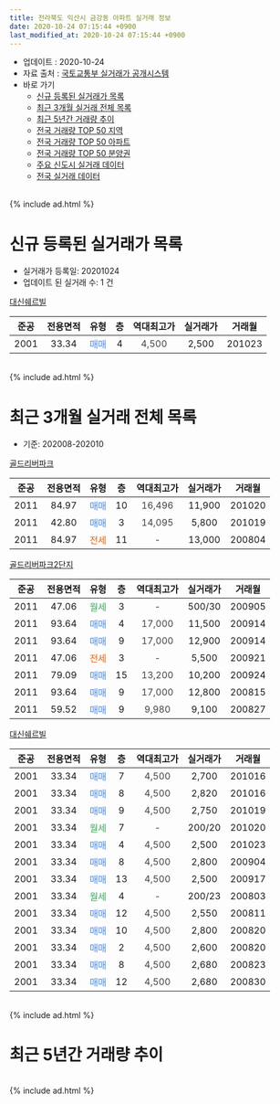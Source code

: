 ```yaml
---
title: 전라북도 익산시 금강동 아파트 실거래 정보
date: 2020-10-24 07:15:44 +0900
last_modified_at: 2020-10-24 07:15:44 +0900
---
```


* 업데이트 : 2020-10-24
* 자료 출처 : [국토교통부 실거래가 공개시스템](http://rt.molit.go.kr)
* 바로 가기
    * [신규 등록된 실거래가 목록](#신규-등록된-실거래가-목록)
    * [최근 3개월 실거래 전체 목록](#최근-3개월-실거래-전체-목록)
    * [최근 5년간 거래량 추이](#최근-5년간-거래량-추이)
    * [전국 거래량 TOP 50 지역](https://inasie.github.io/apt-trade-info/최근-3개월-전국에서-가장-거래가-많이-발생한-지역)
    * [전국 거래량 TOP 50 아파트](https://inasie.github.io/apt-trade-info/최근-3개월-전국에서-가장-거래가-많이-발생한-아파트)
    * [전국 거래량 TOP 50 분양권](https://inasie.github.io/apt-trade-info/최근-3개월-전국에서-가장-거래가-많이-발생한-분양권)
    * [주요 신도시 실거래 데이터](https://inasie.github.io/apt-trade-info/주요-신도시)
    * [전국 실거래 데이터](https://inasie.github.io/apt-trade-info/전국)
<br>
{% include ad.html %}
<br>

# 신규 등록된 실거래가 목록
* 실거래가 등록일: 20201024
* 업데이트 된 실거래 수: 1 건


[대신쉐르빌](https://search.naver.com/search.naver?query=%EC%A0%84%EB%9D%BC%EB%B6%81%EB%8F%84+%EC%9D%B5%EC%82%B0%EC%8B%9C+%EA%B8%88%EA%B0%95%EB%8F%99+%EB%8C%80%EC%8B%A0%EC%89%90%EB%A5%B4%EB%B9%8C)

|준공|전용면적|유형|층|역대최고가|실거래가|거래월|
|:---:|:---:|:---:|:---:|:---:|:---:|:---:|
|2001|33.34|<span style="color:#4285f3">매매</span>|4|<span style="color:#444444">4,500</span>|2,500|201023|


<br>
{% include ad.html %}
<br>

# 최근 3개월 실거래 전체 목록
* 기준: 202008-202010


[골드리버파크](https://search.naver.com/search.naver?query=%EC%A0%84%EB%9D%BC%EB%B6%81%EB%8F%84+%EC%9D%B5%EC%82%B0%EC%8B%9C+%EA%B8%88%EA%B0%95%EB%8F%99+%EA%B3%A8%EB%93%9C%EB%A6%AC%EB%B2%84%ED%8C%8C%ED%81%AC)

|준공|전용면적|유형|층|역대최고가|실거래가|거래월|
|:---:|:---:|:---:|:---:|:---:|:---:|:---:|
|2011|84.97|<span style="color:#4285f3">매매</span>|10|<span style="color:#444444">16,496</span>|11,900|201020|
|2011|42.80|<span style="color:#4285f3">매매</span>|3|<span style="color:#444444">14,095</span>|5,800|201019|
|2011|84.97|<span style="color:#ff5a00">전세</span>|11|<span style="color:#444444">-</span>|13,000|200804|

[골드리버파크2단지](https://search.naver.com/search.naver?query=%EC%A0%84%EB%9D%BC%EB%B6%81%EB%8F%84+%EC%9D%B5%EC%82%B0%EC%8B%9C+%EA%B8%88%EA%B0%95%EB%8F%99+%EA%B3%A8%EB%93%9C%EB%A6%AC%EB%B2%84%ED%8C%8C%ED%81%AC2%EB%8B%A8%EC%A7%80)

|준공|전용면적|유형|층|역대최고가|실거래가|거래월|
|:---:|:---:|:---:|:---:|:---:|:---:|:---:|
|2011|47.06|<span style="color:#34a853">월세</span>|3|<span style="color:#444444">-</span>|500/30|200905|
|2011|93.64|<span style="color:#4285f3">매매</span>|4|<span style="color:#444444">17,000</span>|11,500|200914|
|2011|93.64|<span style="color:#4285f3">매매</span>|9|<span style="color:#444444">17,000</span>|12,900|200914|
|2011|47.06|<span style="color:#ff5a00">전세</span>|3|<span style="color:#444444">-</span>|5,500|200921|
|2011|79.09|<span style="color:#4285f3">매매</span>|15|<span style="color:#444444">13,200</span>|10,200|200924|
|2011|93.64|<span style="color:#4285f3">매매</span>|9|<span style="color:#444444">17,000</span>|12,800|200815|
|2011|59.52|<span style="color:#4285f3">매매</span>|9|<span style="color:#444444">9,980</span>|9,100|200827|

[대신쉐르빌](https://search.naver.com/search.naver?query=%EC%A0%84%EB%9D%BC%EB%B6%81%EB%8F%84+%EC%9D%B5%EC%82%B0%EC%8B%9C+%EA%B8%88%EA%B0%95%EB%8F%99+%EB%8C%80%EC%8B%A0%EC%89%90%EB%A5%B4%EB%B9%8C)

|준공|전용면적|유형|층|역대최고가|실거래가|거래월|
|:---:|:---:|:---:|:---:|:---:|:---:|:---:|
|2001|33.34|<span style="color:#4285f3">매매</span>|7|<span style="color:#444444">4,500</span>|2,700|201016|
|2001|33.34|<span style="color:#4285f3">매매</span>|8|<span style="color:#444444">4,500</span>|2,820|201016|
|2001|33.34|<span style="color:#4285f3">매매</span>|9|<span style="color:#444444">4,500</span>|2,750|201019|
|2001|33.34|<span style="color:#34a853">월세</span>|7|<span style="color:#444444">-</span>|200/20|201020|
|2001|33.34|<span style="color:#4285f3">매매</span>|4|<span style="color:#444444">4,500</span>|2,500|201023|
|2001|33.34|<span style="color:#4285f3">매매</span>|8|<span style="color:#444444">4,500</span>|2,800|200904|
|2001|33.34|<span style="color:#4285f3">매매</span>|13|<span style="color:#444444">4,500</span>|2,500|200917|
|2001|33.34|<span style="color:#34a853">월세</span>|4|<span style="color:#444444">-</span>|200/23|200803|
|2001|33.34|<span style="color:#4285f3">매매</span>|12|<span style="color:#444444">4,500</span>|2,550|200811|
|2001|33.34|<span style="color:#4285f3">매매</span>|10|<span style="color:#444444">4,500</span>|2,800|200820|
|2001|33.34|<span style="color:#4285f3">매매</span>|2|<span style="color:#444444">4,500</span>|2,600|200820|
|2001|33.34|<span style="color:#4285f3">매매</span>|8|<span style="color:#444444">4,500</span>|2,680|200823|
|2001|33.34|<span style="color:#4285f3">매매</span>|12|<span style="color:#444444">4,500</span>|2,680|200830|


<br>
{% include ad.html %}
<br>

# 최근 5년간 거래량 추이


<div style="width:100%;">
    <canvas id="deal_progress" height="200"></canvas>
</div>

<script>
new Chart(document.getElementById("deal_progress"), {
    type: 'line',
    data: {
        labels: ['201510','201511','201512','201601','201602','201603','201604','201605','201606','201607','201608','201609','201610','201611','201612','201701','201702','201703','201704','201705','201706','201707','201708','201709','201710','201711','201712','201801','201802','201803','201804','201805','201806','201807','201808','201809','201810','201811','201812','201901','201902','201903','201904','201905','201906','201907','201908','201909','201910','201911','201912','202001','202002','202003','202004','202005','202006','202007','202008','202009','202010'],
        datasets: [{
            label: '매매',
            pointRadius: 1,
            data: [5, 1, 6, 5, 4, 4, 3, 5, 3, 5, 7, 5, 6, 5, 3, 4, 6, 4, 4, 7, 7, 3, 8, 5, 4, 2, 6, 7, 2, 1, 3, 5, 4, 5, 3, 3, 3, 3, 8, 2, 5, 5, 2, 5, 1, 6, 2, 5, 8, 6, 6, 5, 6, 5, 4, 3, 2, 4, 7, 5, 6],
            borderColor: "rgba(255, 201, 14, 1)",
            backgroundColor: "rgba(255, 201, 14, 0.5)",
            fill: false,
            lineTension: 0
        },{
            label: '전월세',
            pointRadius: 1,
            data: [2, 2, 6, 4, 5, 1, 0, 0, 1, 2, 1, 3, 0, 3, 1, 4, 3, 4, 0, 2, 4, 1, 2, 0, 0, 3, 6, 3, 4, 2, 2, 3, 2, 3, 0, 0, 3, 2, 2, 2, 0, 3, 3, 2, 0, 1, 0, 0, 1, 2, 2, 1, 2, 2, 2, 1, 2, 2, 2, 2, 1],
            borderColor: "rgba(0, 141, 185, 1)",
            backgroundColor: "rgba(0, 141, 185, 0.5)",
            fill: false,
            lineTension: 0
        }
        ]
    },
    options: {
        responsive: true,
        title: {
            display: false
        },
        tooltips: {
            mode: 'index',
            intersect: false
        },
        hover: {
            mode: 'nearest',
            intersect: true
        },
        scales: {
            xAxes: [{
                display: true,
                scaleLabel: {
                    display: true,
                    labelString: '년/월'
                }
            }],
            yAxes: [{
                display: true,
                ticks: {
                    suggestedMin: 0,
                },
                scaleLabel: {
                    display: true,
                    labelString: '실거래 수'
                }
            }]
        }
    }
});

</script>


<br>
{% include ad.html %}
<br>

